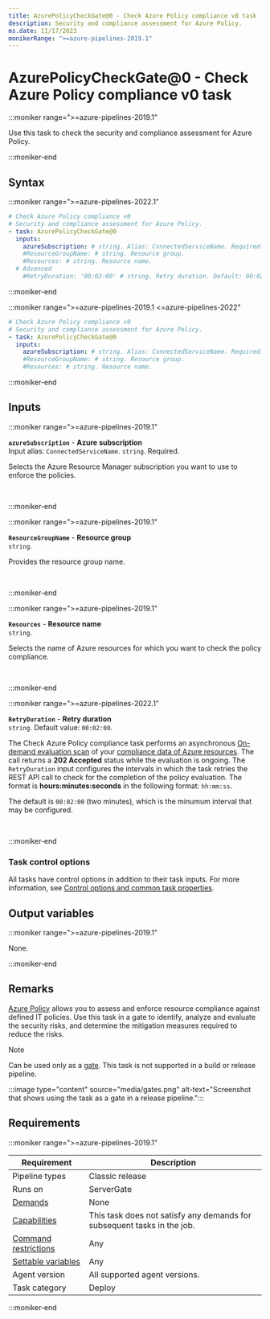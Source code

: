 ```yaml
---
title: AzurePolicyCheckGate@0 - Check Azure Policy compliance v0 task
description: Security and compliance assessment for Azure Policy.
ms.date: 11/17/2023
monikerRange: ">=azure-pipelines-2019.1"
---
```


# AzurePolicyCheckGate@0 - Check Azure Policy compliance v0 task

<!-- :::description::: -->
:::moniker range=">=azure-pipelines-2019.1"

<!-- :::editable-content name="description"::: -->
Use this task to check the security and compliance assessment for Azure Policy.
<!-- :::editable-content-end::: -->

:::moniker-end
<!-- :::description-end::: -->

<!-- :::syntax::: -->
## Syntax

:::moniker range=">=azure-pipelines-2022.1"

```yaml
# Check Azure Policy compliance v0
# Security and compliance assessment for Azure Policy.
- task: AzurePolicyCheckGate@0
  inputs:
    azureSubscription: # string. Alias: ConnectedServiceName. Required. Azure subscription. 
    #ResourceGroupName: # string. Resource group. 
    #Resources: # string. Resource name. 
  # Advanced
    #RetryDuration: '00:02:00' # string. Retry duration. Default: 00:02:00.
```

:::moniker-end

:::moniker range=">=azure-pipelines-2019.1 <=azure-pipelines-2022"

```yaml
# Check Azure Policy compliance v0
# Security and compliance assessment for Azure Policy.
- task: AzurePolicyCheckGate@0
  inputs:
    azureSubscription: # string. Alias: ConnectedServiceName. Required. Azure subscription. 
    #ResourceGroupName: # string. Resource group. 
    #Resources: # string. Resource name.
```

:::moniker-end
<!-- :::syntax-end::: -->

<!-- :::inputs::: -->
## Inputs

<!-- :::item name="azureSubscription"::: -->
:::moniker range=">=azure-pipelines-2019.1"

**`azureSubscription`** - **Azure subscription**<br>
Input alias: `ConnectedServiceName`. `string`. Required.<br>
<!-- :::editable-content name="helpMarkDown"::: -->
Selects the Azure Resource Manager subscription you want to use to enforce the policies.
<!-- :::editable-content-end::: -->
<br>

:::moniker-end
<!-- :::item-end::: -->
<!-- :::item name="ResourceGroupName"::: -->
:::moniker range=">=azure-pipelines-2019.1"

**`ResourceGroupName`** - **Resource group**<br>
`string`.<br>
<!-- :::editable-content name="helpMarkDown"::: -->
Provides the resource group name.
<!-- :::editable-content-end::: -->
<br>

:::moniker-end
<!-- :::item-end::: -->
<!-- :::item name="Resources"::: -->
:::moniker range=">=azure-pipelines-2019.1"

**`Resources`** - **Resource name**<br>
`string`.<br>
<!-- :::editable-content name="helpMarkDown"::: -->
Selects the name of Azure resources for which you want to check the policy compliance.
<!-- :::editable-content-end::: -->
<br>

:::moniker-end
<!-- :::item-end::: -->
<!-- :::item name="RetryDuration"::: -->
:::moniker range=">=azure-pipelines-2022.1"

**`RetryDuration`** - **Retry duration**<br>
`string`. Default value: `00:02:00`.<br>
<!-- :::editable-content name="helpMarkDown"::: -->
The Check Azure Policy compliance task performs an asynchronous [On-demand evaluation scan](/azure/governance/policy/how-to/get-compliance-data#on-demand-evaluation-scan---rest) of your [compliance data of Azure resources](/azure/governance/policy/how-to/get-compliance-data). The call returns a **202 Accepted** status while the evaluation is ongoing. The `RetryDuration` input configures the intervals in which the task retries the REST API call to check for the completion of the policy evaluation. The format is **hours:minutes:seconds** in the following format: `hh:mm:ss`.

The default is `00:02:00` (two minutes), which is the minumum interval that may be configured.
<!-- :::editable-content-end::: -->
<br>

:::moniker-end
<!-- :::item-end::: -->

### Task control options

All tasks have control options in addition to their task inputs. For more information, see [Control options and common task properties](/azure/devops/pipelines/yaml-schema/steps-task#common-task-properties).
<!-- :::inputs-end::: -->

<!-- :::outputVariables::: -->
## Output variables

:::moniker range=">=azure-pipelines-2019.1"

None.

:::moniker-end
<!-- :::outputVariables-end::: -->

<!-- :::remarks::: -->
<!-- :::editable-content name="remarks"::: -->
## Remarks

[Azure Policy](/azure/governance/policy/) allows you to assess and enforce resource compliance against defined IT policies.
Use this task in a gate to identify, analyze and evaluate the security risks,
and determine the mitigation measures required to reduce the risks.

> [!NOTE]
> Can be used only as a [gate](/azure/devops/pipelines/release/approvals/gates). This task is not supported in a build or release pipeline.
>
> :::image type="content" source="media/gates.png" alt-text="Screenshot that shows using the task as a gate in a release pipeline.":::
<!-- :::editable-content-end::: -->
<!-- :::remarks-end::: -->

<!-- :::examples::: -->
<!-- :::editable-content name="examples"::: -->
<!-- :::editable-content-end::: -->
<!-- :::examples-end::: -->

<!-- :::properties::: -->
## Requirements

:::moniker range=">=azure-pipelines-2019.1"

| Requirement | Description |
|-------------|-------------|
| Pipeline types | Classic release |
| Runs on | ServerGate |
| [Demands](/azure/devops/pipelines/process/demands) | None |
| [Capabilities](/azure/devops/pipelines/agents/agents#capabilities) | This task does not satisfy any demands for subsequent tasks in the job. |
| [Command restrictions](/azure/devops/pipelines/security/templates#agent-logging-command-restrictions) | Any |
| [Settable variables](/azure/devops/pipelines/security/templates#agent-logging-command-restrictions) | Any |
| Agent version | All supported agent versions. |
| Task category | Deploy |

:::moniker-end
<!-- :::properties-end::: -->

<!-- :::see-also::: -->
<!-- :::editable-content name="seeAlso"::: -->
<!-- :::editable-content-end::: -->
<!-- :::see-also-end::: -->